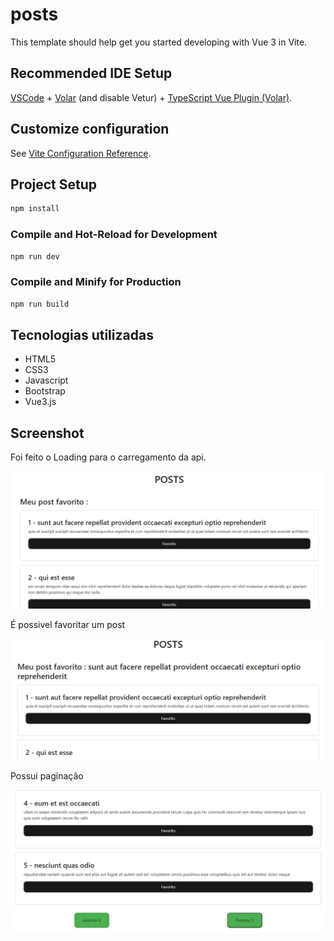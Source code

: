 # posts

This template should help get you started developing with Vue 3 in Vite.

## Recommended IDE Setup

[VSCode](https://code.visualstudio.com/) + [Volar](https://marketplace.visualstudio.com/items?itemName=Vue.volar) (and disable Vetur) + [TypeScript Vue Plugin (Volar)](https://marketplace.visualstudio.com/items?itemName=Vue.vscode-typescript-vue-plugin).

## Customize configuration

See [Vite Configuration Reference](https://vitejs.dev/config/).

## Project Setup

```sh
npm install
```

### Compile and Hot-Reload for Development

```sh
npm run dev
```

### Compile and Minify for Production

```sh
npm run build
```

## Tecnologias utilizadas

<ul>
  <li>HTML5</li>
  <li>CSS3</li>
  <li>Javascript</li>
  <li>Bootstrap</li>
  <li>Vue3.js</li>
</ul>


## Screenshot

<p>Foi feito o Loading para o carregamento da api.</p>
<img src="0.png">

<p>É possivel favoritar um post</p>
<img src="1.png">

<p>Possui paginação</p>
<img src="2.png">

